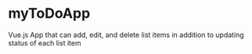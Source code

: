 # myToDoApp
Vue.js App that can add, edit, and delete list items in addition to updating status of each list item
